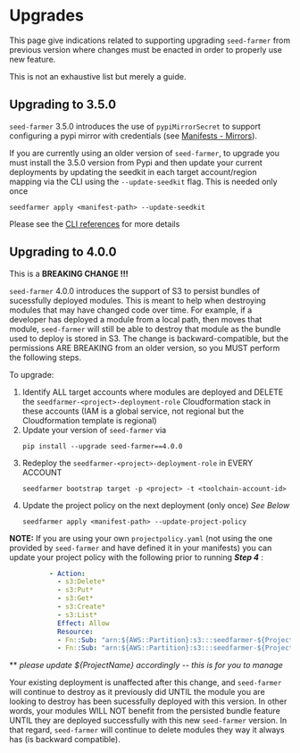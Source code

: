 # Upgrades

This page give indications related to supporting upgrading `seed-farmer` from previous version where changes must be enacted in order to properly use new feature.

This is not an exhaustive list but merely a guide.


## Upgrading to 3.5.0

`seed-farmer` 3.5.0 introduces the use of `pypiMirrorSecret` to support configuring a pypi mirror with credentials (see [Manifests - Mirrors](./manifests.md#mirroroverride)).

If you are currently using an older version of `seed-farmer`, to upgrade you must install the 3.5.0 version from Pypi and then update your current deployments by updating the seedkit in each target account/region mapping via the CLI using the `--update-seedkit` flag.  This is needed only once
```code
seedfarmer apply <manifest-path> --update-seedkit
```

Please see the [CLI references](./cli_commands.rst) for more details


## Upgrading to 4.0.0  
This is a **BREAKING CHANGE !!!**

`seed-farmer` 4.0.0 introduces the support of S3 to persist bundles of sucessfully deployed modules.  This is meant to help when destroying modules that may have changed code over time.  For example, if a developer has deployed a module from a local path, then moves that module, `seed-farmer` will still be able to destroy that module as the bundle used to deploy is stored in S3.  The change is backward-compatible, but the permissions ARE BREAKING from an older version, so you MUST perform the following steps.  

To upgrade:
1. Identify ALL target accounts where modules are deployed and DELETE the `seedfarmer-<project>-deployment-role` Cloudformation stack in these accounts (IAM is a global service, not regional but the Cloudformation template is regional)
2. Update your version of `seed-farmer` via
    ```code
    pip install --upgrade seed-farmer==4.0.0
     ```
3. Redeploy the `seedfarmer-<project>-deployment-role` in EVERY ACCOUNT
    ``` code
    seedfarmer bootstrap target -p <project> -t <toolchain-account-id>
    ``` 
4. Update the project policy on the next deployment (only once) *See Below*
    ```code 
    seedfarmer apply <manifest-path> --update-project-policy
    ```  

**NOTE:** If you are using your own `projectpolicy.yaml` (not using the one provided by `seed-farmer` and have defined it in your manifests) you can update your project policy with the following prior to running ***Step 4*** :

```yaml
          - Action:
            - s3:Delete*
            - s3:Put*
            - s3:Get*
            - s3:Create*
            - s3:List*
            Effect: Allow
            Resource:
            - Fn::Sub: "arn:${AWS::Partition}:s3:::seedfarmer-${ProjectName}*"
            - Fn::Sub: "arn:${AWS::Partition}:s3:::seedfarmer-${ProjectName}*/*" 
```
      
  ** *please update ${ProjectName} accordingly -- this is for you to manage*

Your existing deployment is unaffected after this change, and `seed-farmer` will continue to destroy as it previously did UNTIL the module you are looking to destroy has been sucessfully deployed with this version.  In other words, your modules WILL NOT benefit from the persisted bundle feature UNTIL they are deployed successfully with this new `seed-farmer` version.  In that regard, `seed-farmer` will continue to delete modules they way it always has (is backward compatible).